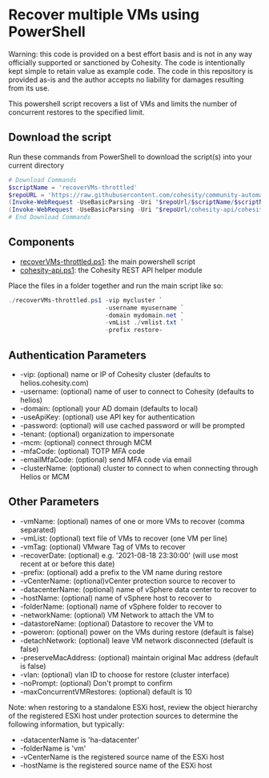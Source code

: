 # Recover multiple VMs using PowerShell

Warning: this code is provided on a best effort basis and is not in any way officially supported or sanctioned by Cohesity. The code is intentionally kept simple to retain value as example code. The code in this repository is provided as-is and the author accepts no liability for damages resulting from its use.

This powershell script recovers a list of VMs and limits the number of concurrent restores to the specified limit.

## Download the script

Run these commands from PowerShell to download the script(s) into your current directory

```powershell
# Download Commands
$scriptName = 'recoverVMs-throttled'
$repoURL = 'https://raw.githubusercontent.com/cohesity/community-automation-samples/main/powershell'
(Invoke-WebRequest -UseBasicParsing -Uri "$repoUrl/$scriptName/$scriptName.ps1").content | Out-File "$scriptName.ps1"; (Get-Content "$scriptName.ps1") | Set-Content "$scriptName.ps1"
(Invoke-WebRequest -UseBasicParsing -Uri "$repoUrl/cohesity-api/cohesity-api.ps1").content | Out-File cohesity-api.ps1; (Get-Content cohesity-api.ps1) | Set-Content cohesity-api.ps1
# End Download Commands
```

## Components

* [recoverVMs-throttled.ps1](https://raw.githubusercontent.com/cohesity/community-automation-samples/main/powershell/recoverVMs-throttled/recoverVMs-throttled.ps1): the main powershell script
* [cohesity-api.ps1](https://raw.githubusercontent.com/cohesity/community-automation-samples/main/powershell/cohesity-api/cohesity-api.ps1): the Cohesity REST API helper module

Place the files in a folder together and run the main script like so:

```powershell
./recoverVMs-throttled.ps1 -vip mycluster `
                           -username myusername `
                           -domain mydomain.net `
                           -vmList ./vmlist.txt `
                           -prefix restore-
```

## Authentication Parameters

* -vip: (optional) name or IP of Cohesity cluster (defaults to helios.cohesity.com)
* -username: (optional) name of user to connect to Cohesity (defaults to helios)
* -domain: (optional) your AD domain (defaults to local)
* -useApiKey: (optional) use API key for authentication
* -password: (optional) will use cached password or will be prompted
* -tenant: (optional) organization to impersonate
* -mcm: (optional) connect through MCM
* -mfaCode: (optional) TOTP MFA code
* -emailMfaCode: (optional) send MFA code via email
* -clusterName: (optional) cluster to connect to when connecting through Helios or MCM

## Other Parameters

* -vmName: (optional) names of one or more VMs to recover (comma separated)
* -vmList: (optional) text file of VMs to recover (one VM per line)
* -vmTag: (optional) VMware Tag of VMs to recover
* -recoverDate: (optional) e.g. '2021-08-18 23:30:00' (will use most recent at or before this date)
* -prefix: (optional) add a prefix to the VM name during restore
* -vCenterName: (optional)vCenter protection source to recover to
* -datacenterName: (optional) name of vSphere data center to recover to
* -hostName: (optional) name of vSphere host to recover to
* -folderName: (optional) name of vSphere folder to recover to
* -networkName: (optional) VM Network to attach the VM to
* -datastoreName: (optional) Datastore to recover the VM to
* -poweron: (optional) power on the VMs during restore (default is false)
* -detachNetwork: (optional) leave VM network disconnected (default is false)
* -preserveMacAddress: (optional) maintain original Mac address (default is false)
* -vlan: (optional) vlan ID to choose for restore (cluster interface)
* -noPrompt: (optional) Don't prompt to confirm
* -maxConcurrentVMRestores: (optional) default is 10

Note: when restoring to a standalone ESXi host, review the object hierarchy of the registered ESXi host under protection sources to determine the following information, but typically:

* -datacenterName is 'ha-datacenter'
* -folderName is 'vm'
* -vCenterName is the registered source name of the ESXi host
* -hostName is the registered source name of the ESXi host
